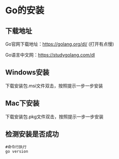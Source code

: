 # Go的安装
## 下载地址
Go官网下载地址：https://golang.org/dl/ (打开有点慢)

Go语言中文网：https://studygolang.com/dl
## Windows安装
下载安装包.msi文件双击，按照提示一步一步安装

## Mac下安装
下载安装包.pkg文件双击，按照提示一步一步安装

## 检测安装是否成功
```
#命令行执行
go version
```
